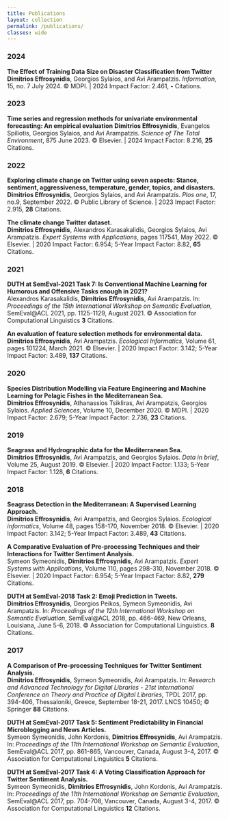```yaml
---
title: Publications
layout: collection
permalink: /publications/
classes: wide
---
```


<h3>2024</h3>

<strong>The Effect of Training Data Size on Disaster Classification from Twitter</strong>
**Dimitrios Effrosynidis**, Georgios Sylaios, and Avi Arampatzis. *Information*, 15, no. 7 July 2024.
© MDPI. | 2024 Impact Factor: 2.461, **-** Citations.

<h3>2023</h3>

<strong>Time series and regression methods for univariate environmental forecasting: An empirical evaluation</strong>
**Dimitrios Effrosynidis**, Evangelos Spiliotis, Georgios Sylaios, and Avi Arampatzis. *Science of The Total Environment*, 875 June 2023.
© Elsevier. | 2024 Impact Factor: 8.216, **25** Citations.

<h3>2022</h3>

<strong>Exploring climate change on Twitter using seven aspects: Stance, sentiment, aggressiveness, temperature, gender, topics, and disasters.</strong>
**Dimitrios Effrosynidis**, Georgios Sylaios, and Avi Arampatzis. *Plos one*, 17, no.9, September 2022.
© Public Library of Science. | 2023 Impact Factor: 2.915, **28** Citations.


<strong>The climate change Twitter dataset.</strong><br>
**Dimitrios Effrosynidis**, Alexandros Karasakalidis, Georgios Sylaios, Avi Arampatzis. *Expert Systems with Applications*, pages 117541, May 2022.
© Elsevier. | 2020 Impact Factor: 6.954; 5-Year Impact Factor: 8.82, **65** Citations.

<h3>2021</h3>

<strong>DUTH at SemEval-2021 Task 7: Is Conventional Machine Learning for Humorous and Offensive Tasks enough in 2021?</strong><br>
Alexandros Karasakalidis, **Dimitrios Effrosynidis**, Avi Arampatzis.
In: *Proceedings of the 15th International Workshop on Semantic Evaluation*, SemEval@ACL 2021, pp. 1125-1129, August 2021. © Association for Computational Linguistics **3** Citations.

<strong>An evaluation of feature selection methods for environmental data.</strong><br>
**Dimitrios Effrosynidis**, Avi Arampatzis. *Ecological Informatics*, Volume 61, pages 101224, March 2021.
© Elsevier. | 2020 Impact Factor: 3.142; 5-Year Impact Factor: 3.489, **137** Citations.

<h3>2020</h3>

<strong>Species Distribution Modelling via Feature Engineering and Machine Learning for Pelagic Fishes in the Mediterranean Sea.</strong><br>
**Dimitrios Effrosynidis**, Athanassios Tsikliras, Avi Arampatzis, Georgios Sylaios. *Applied Sciences*, Volume 10, December 2020.
© MDPI. | 2020 Impact Factor: 2.679; 5-Year Impact Factor: 2.736, **23** Citations.

<h3>2019</h3>

<strong>Seagrass and Hydrographic data for the Mediterranean Sea.</strong><br>
<strong>Dimitrios Effrosynidis</strong>, Avi Arampatzis, and Georgios Sylaios. *Data in brief*, Volume 25, August 2019.
© Elsevier. | 2020 Impact Factor: 1.133; 5-Year Impact Factor: 1.128, **6** Citations.

<h3>2018</h3>

<strong>Seagrass Detection in the Mediterranean: A Supervised Learning Approach.</strong><br>
**Dimitrios Effrosynidis**, Avi Arampatzis, and Georgios Sylaios. *Ecological informatics*, Volume 48, pages 158-170, November 2018.
© Elsevier. | 2020 Impact Factor: 3.142; 5-Year Impact Factor: 3.489, **43** Citations.

<strong>A Comparative Evaluation of Pre-processing Techniques and their Interactions for Twitter Sentiment Analysis.</strong><br>
Symeon Symeonidis, <strong>Dimitrios Effrosynidis</strong>, Avi Arampatzis. *Expert Systems with Applications*, Volume 110, pages 298-310, November 2018.
© Elsevier. | 2020 Impact Factor: 6.954; 5-Year Impact Factor: 8.82, **279** Citations.

<strong>DUTH at SemEval-2018 Task 2: Emoji Prediction in Tweets.</strong><br>
<strong>Dimitrios Effrosynidis</strong>, Georgios Peikos, Symeon Symeonidis, Avi Arampatzis.
In: *Proceedings of the 12th International Workshop on Semantic Evaluation*, SemEval@ACL 2018, pp. 466-469, New Orleans, Louisiana, June 5-6, 2018. © Association for Computational Linguistics. **8** Citations.


<h3>2017</h3>

<strong>A Comparison of Pre-processing Techniques for Twitter Sentiment Analysis.</strong><br>
<strong>Dimitrios Effrosynidis</strong>, Symeon Symeonidis, Avi Arampatzis. In: *Research and Advanced Technology for Digital Libraries - 21st International Conference on Theory and Practice of Digital Libraries*, 
TPDL 2017, pp. 394-406, Thessaloniki, Greece, September 18-21, 2017. LNCS 10450; © Springer **88** Citations.

<strong>DUTH at SemEval-2017 Task 5: Sentiment Predictability in Financial Microblogging and News Articles.</strong><br> 
Symeon Symeonidis, John Kordonis, <strong>Dimitrios Effrosynidis</strong>, Avi Arampatzis. In: *Proceedings of the 11th International Workshop on Semantic Evaluation*, 
SemEval@ACL 2017, pp. 861-865, Vancouver, Canada, August 3-4, 2017. © Association for Computational Linguistics **5** Citations.

<strong>DUTH at SemEval-2017 Task 4: A Voting Classification Approach for Twitter Sentiment Analysis.</strong><br>
Symeon Symeonidis, <strong>Dimitrios Effrosynidis</strong>, John Kordonis, Avi Arampatzis. In: *Proceedings of the 11th International Workshop on Semantic Evaluation*, 
SemEval@ACL 2017, pp. 704-708, Vancouver, Canada, August 3-4, 2017. © Association for Computational Linguistics **12** Citations.